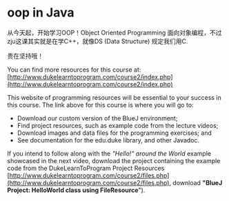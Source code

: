 # oop in Java

从今天起，开始学习OOP！Object Oriented Programming 面向对象编程，不过zju这课其实就是在学C++，就像DS (Data Structure) 规定我们用C.

贵在坚持哦！

You can find more resources for this course at: [http://www.dukelearntoprogram.com/course2/index.php](http://www.dukelearntoprogram.com/course2/index.php)

This website of programming resources will be essential to your success in this course. The link above for this course is where you will go to:

*   Download our custom version of the BlueJ environment;
*   Find project resources, such as example code from the lecture videos;
*   Download images and data files for the programming exercises; and
*   See documentation for the edu.duke library, and other Javadoc.

If you intend to follow along with the *"Hello!" around the World* example showcased in the next video, download the project containing the example code from the DukeLearnToProgram Project Resources [http://www.dukelearntoprogram.com/course2/files.php](http://www.dukelearntoprogram.com/course2/files.php), download **"BlueJ Project: HelloWorld class using FileResource**").